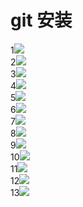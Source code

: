 git 安装
===
1![](git.png/1.png)<br>
2![](git.png/2.png)<br>
3![](git.png/3.png)<br>
4![](git.png/4.png)<br>
5![](git.png/5.png)<br>
6![](git.png/6.png)<br>
7![](git.png/7.png)<br>
8![](git.png/8.png)<br>
9![](git.png/9.png)<br>
10![](git.png/10.png)<br>
11![](git.png/11.png)<br>
12![](git.png/12.png)<br>
13![](git.png/13.png)<br>